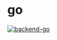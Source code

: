 # go

[![backend-go](https://github.com/ogoshikazuki/skill-sheet/actions/workflows/backend-go.yml/badge.svg)](https://github.com/ogoshikazuki/skill-sheet/actions/workflows/backend-go.yml)
